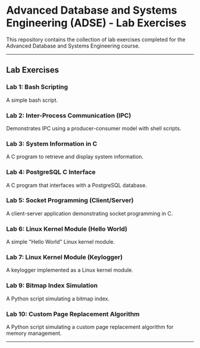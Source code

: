 
# Advanced Database and Systems Engineering (ADSE) - Lab Exercises

This repository contains the collection of lab exercises completed for the Advanced Database and Systems Engineering course.

---

## Lab Exercises

### Lab 1: Bash Scripting
A simple bash script.

### Lab 2: Inter-Process Communication (IPC)
Demonstrates IPC using a producer-consumer model with shell scripts.

### Lab 3: System Information in C
A C program to retrieve and display system information.

### Lab 4: PostgreSQL C Interface
A C program that interfaces with a PostgreSQL database.

### Lab 5: Socket Programming (Client/Server)
A client-server application demonstrating socket programming in C.

### Lab 6: Linux Kernel Module (Hello World)
A simple "Hello World" Linux kernel module.

### Lab 7: Linux Kernel Module (Keylogger)
A keylogger implemented as a Linux kernel module.

### Lab 9: Bitmap Index Simulation
A Python script simulating a bitmap index.

### Lab 10: Custom Page Replacement Algorithm
A Python script simulating a custom page replacement algorithm for memory management.

---
